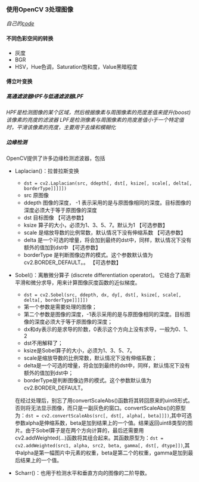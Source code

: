 ### 使用OpenCV 3处理图像

*自己的[code](https://github.com/songruoningbupt/songruoningbupt.github.io/blob/master/code/learning_opencv_3_computer_vision_with_python/process_image.py)*

#### 不同色彩空间的转换

- 灰度
- BGR
- HSV，Hue色调，Saturation饱和度，Value黑暗程度

#### 傅立叶变换

##### 高通滤波器HPF与低通滤波器LPF

*HPF是检测图像的某个区域，然后根据像素与周围像素的亮度差值来提升(boost)该像素的亮度的滤波器*
*LPF是检测像素与周围像素的亮度差值小于一个特定值时，平滑该像素的亮度，主要用于去燥和模糊化*

##### 边缘检测

OpenCV提供了许多边缘检测滤波器，包括
- Laplacian()：拉普拉斯变换
    - `dst = cv2.Laplacian(src, ddepth[, dst[, ksize[, scale[, delta[, borderType]]]]])`
    - src 原图像
    - ddepth 图像的深度， -1 表示采用的是与原图像相同的深度。目标图像的深度必须大于等于原图像的深度
    - dst 目标图像 【可选参数】
    - ksize 算子的大小，必须为1、3、5、7。默认为1 【可选参数】
    - scale 是缩放导数的比例常数，默认情况下没有伸缩系数 【可选参数】
    - delta 是一个可选的增量，将会加到最终的dst中，同样，默认情况下没有额外的值加到dst中 【可选参数】
    - borderType 是判断图像边界的模式。这个参数默认值为cv2.BORDER_DEFAULT。。 【可选参数】
- Sobel()：离散微分算子 (discrete differentiation operator)。 它结合了高斯平滑和微分求导，用来计算图像灰度函数的近似梯度。
    - `dst = cv2.Sobel(src, ddepth, dx, dy[, dst[, ksize[, scale[, delta[, borderType]]]]])`
    - 第一个参数是需要处理的图像；
    - 第二个参数是图像的深度，-1表示采用的是与原图像相同的深度。目标图像的深度必须大于等于原图像的深度；
    - dx和dy表示的是求导的阶数，0表示这个方向上没有求导，一般为0、1、2
    - dst不用解释了；
    - ksize是Sobel算子的大小，必须为1、3、5、7。
    - scale是缩放导数的比例常数，默认情况下没有伸缩系数；
    - delta是一个可选的增量，将会加到最终的dst中，同样，默认情况下没有额外的值加到dst中；
    - borderType是判断图像边界的模式。这个参数默认值为cv2.BORDER_DEFAULT。

    在经过处理后，别忘了用convertScaleAbs()函数将其转回原来的uint8形式。否则将无法显示图像，而只是一副灰色的窗口。convertScaleAbs()的原型为：`dst = cv2.convertScaleAbs(src[, dst[, alpha[, beta]]])`,其中可选参数alpha是伸缩系数，beta是加到结果上的一个值。结果返回uint8类型的图片。由于Sobel算子是在两个方向计算的，最后还需要用cv2.addWeighted(...)函数将其组合起来。其函数原型为：`dst = cv2.addWeighted(src1, alpha, src2, beta, gamma[, dst[, dtype]])`,其中alpha是第一幅图片中元素的权重，beta是第二个的权重，gamma是加到最后结果上的一个值。
- Scharr()：也用于检测水平和垂直方向的图像的二阶导数。

